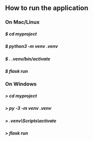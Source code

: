 ## How to run the application

### On Mac/Linux
##### $ cd myproject
##### $ python3 -m venv .venv
##### $ . .venv/bin/activate
##### $ flask run

### On Windows
##### > cd myproject
##### > py -3 -m venv .venv
##### > .venv\Scripts\activate
##### > flask run
